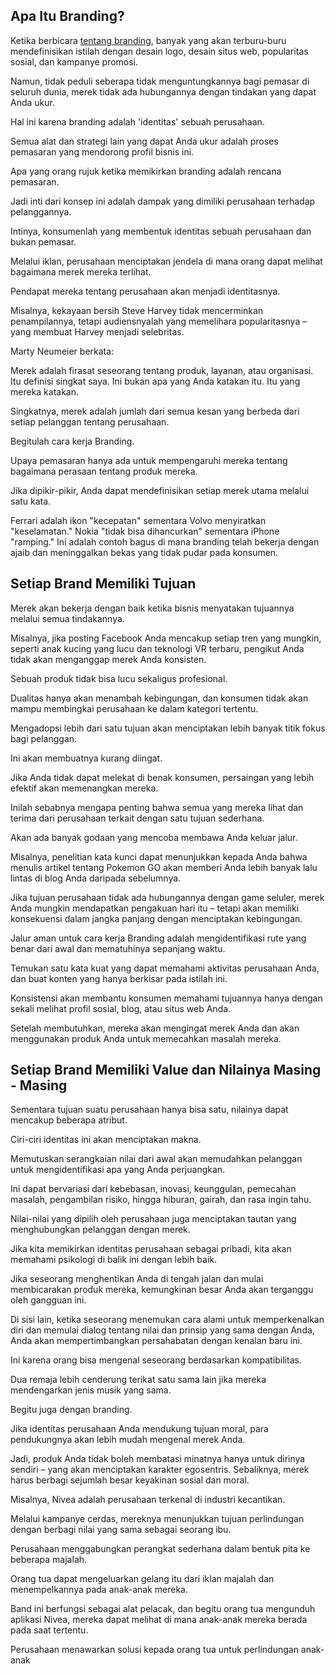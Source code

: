 ## Apa Itu Branding?

Ketika berbicara [tentang branding](https://www.komunikasia.com/), banyak yang akan terburu-buru mendefinisikan istilah dengan desain logo, desain situs web, popularitas sosial, dan kampanye promosi.

Namun, tidak peduli seberapa tidak menguntungkannya bagi pemasar di seluruh dunia, merek tidak ada hubungannya dengan tindakan yang dapat Anda ukur.

Hal ini karena branding adalah 'identitas' sebuah perusahaan.

Semua alat dan strategi lain yang dapat Anda ukur adalah proses pemasaran yang mendorong profil bisnis ini.

Apa yang orang rujuk ketika memikirkan branding adalah rencana pemasaran.

Jadi inti dari konsep ini adalah dampak yang dimiliki perusahaan terhadap pelanggannya.

Intinya, konsumenlah yang membentuk identitas sebuah perusahaan dan bukan pemasar.

Melalui iklan, perusahaan menciptakan jendela di mana orang dapat melihat bagaimana merek mereka terlihat.

Pendapat mereka tentang perusahaan akan menjadi identitasnya.

Misalnya, kekayaan bersih Steve Harvey tidak mencerminkan penampilannya, tetapi audiensnyalah yang memelihara popularitasnya – yang membuat Harvey menjadi selebritas.

Marty Neumeier berkata:

Merek adalah firasat seseorang tentang produk, layanan, atau organisasi. Itu definisi singkat saya. Ini bukan apa yang Anda katakan itu. Itu yang mereka katakan.

Singkatnya, merek adalah jumlah dari semua kesan yang berbeda dari setiap pelanggan tentang perusahaan.

Begitulah cara kerja Branding.

Upaya pemasaran hanya ada untuk mempengaruhi mereka tentang bagaimana perasaan tentang produk mereka.

Jika dipikir-pikir, Anda dapat mendefinisikan setiap merek utama melalui satu kata.

Ferrari adalah ikon "kecepatan" sementara Volvo menyiratkan "keselamatan." Nokia "tidak bisa dihancurkan" sementara iPhone "ramping." Ini adalah contoh bagus di mana branding telah bekerja dengan ajaib dan meninggalkan bekas yang tidak pudar pada konsumen.

## Setiap Brand Memiliki Tujuan

Merek akan bekerja dengan baik ketika bisnis menyatakan tujuannya melalui semua tindakannya.

Misalnya, jika posting Facebook Anda mencakup setiap tren yang mungkin, seperti anak kucing yang lucu dan teknologi VR terbaru, pengikut Anda tidak akan menganggap merek Anda konsisten.

Sebuah produk tidak bisa lucu sekaligus profesional.

Dualitas hanya akan menambah kebingungan, dan konsumen tidak akan mampu membingkai perusahaan ke dalam kategori tertentu.

Mengadopsi lebih dari satu tujuan akan menciptakan lebih banyak titik fokus bagi pelanggan.

Ini akan membuatnya kurang diingat.

Jika Anda tidak dapat melekat di benak konsumen, persaingan yang lebih efektif akan memenangkan mereka.

Inilah sebabnya mengapa penting bahwa semua yang mereka lihat dan terima dari perusahaan terkait dengan satu tujuan sederhana.

Akan ada banyak godaan yang mencoba membawa Anda keluar jalur.

Misalnya, penelitian kata kunci dapat menunjukkan kepada Anda bahwa menulis artikel tentang Pokemon GO akan memberi Anda lebih banyak lalu lintas di blog Anda daripada sebelumnya.

Jika tujuan perusahaan tidak ada hubungannya dengan game seluler, merek Anda mungkin mendapatkan pengakuan hari itu – tetapi akan memiliki konsekuensi dalam jangka panjang dengan menciptakan kebingungan.

Jalur aman untuk cara kerja Branding adalah mengidentifikasi rute yang benar dari awal dan mematuhinya sepanjang waktu.

Temukan satu kata kuat yang dapat memahami aktivitas perusahaan Anda, dan buat konten yang hanya berkisar pada istilah ini.

Konsistensi akan membantu konsumen memahami tujuannya hanya dengan sekali melihat profil sosial, blog, atau situs web Anda.

Setelah membutuhkan, mereka akan mengingat merek Anda dan akan menggunakan produk Anda untuk memecahkan masalah mereka.


## Setiap Brand Memiliki Value dan Nilainya Masing - Masing

Sementara tujuan suatu perusahaan hanya bisa satu, nilainya dapat mencakup beberapa atribut.

Ciri-ciri identitas ini akan menciptakan makna.

Memutuskan serangkaian nilai dari awal akan memudahkan pelanggan untuk mengidentifikasi apa yang Anda perjuangkan.

Ini dapat bervariasi dari kebebasan, inovasi, keunggulan, pemecahan masalah, pengambilan risiko, hingga hiburan, gairah, dan rasa ingin tahu.

Nilai-nilai yang dipilih oleh perusahaan juga menciptakan tautan yang menghubungkan pelanggan dengan merek.

Jika kita memikirkan identitas perusahaan sebagai pribadi, kita akan memahami psikologi di balik ini dengan lebih baik.

Jika seseorang menghentikan Anda di tengah jalan dan mulai membicarakan produk mereka, kemungkinan besar Anda akan terganggu oleh gangguan ini.

Di sisi lain, ketika seseorang menemukan cara alami untuk memperkenalkan diri dan memulai dialog tentang nilai dan prinsip yang sama dengan Anda, Anda akan mempertimbangkan persahabatan dengan kenalan baru ini.

Ini karena orang bisa mengenal seseorang berdasarkan kompatibilitas.

Dua remaja lebih cenderung terikat satu sama lain jika mereka mendengarkan jenis musik yang sama.

Begitu juga dengan branding.

Jika identitas perusahaan Anda mendukung tujuan moral, para pendukungnya akan lebih mudah mengenal merek Anda.

Jadi, produk Anda tidak boleh membatasi minatnya hanya untuk dirinya sendiri – yang akan menciptakan karakter egosentris. Sebaliknya, merek harus berbagi sejumlah besar keyakinan sosial dan moral.

Misalnya, Nivea adalah perusahaan terkenal di industri kecantikan.

Melalui kampanye cerdas, mereknya menunjukkan tujuan perlindungan dengan berbagi nilai yang sama sebagai seorang ibu.

Perusahaan menggabungkan perangkat sederhana dalam bentuk pita ke beberapa majalah.

Orang tua dapat mengeluarkan gelang itu dari iklan majalah dan menempelkannya pada anak-anak mereka.

Band ini berfungsi sebagai alat pelacak, dan begitu orang tua mengunduh aplikasi Nivea, mereka dapat melihat di mana anak-anak mereka berada pada saat tertentu.


Perusahaan menawarkan solusi kepada orang tua untuk perlindungan anak-anak




